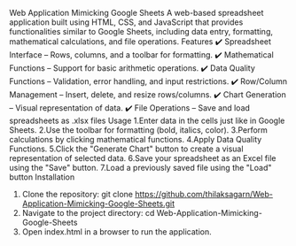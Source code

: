 Web Application Mimicking Google Sheets
A web-based spreadsheet application built using HTML, CSS, and JavaScript that provides functionalities similar to Google Sheets, including data entry, formatting, mathematical calculations, and file operations.
 Features
✔️ Spreadsheet Interface – Rows, columns, and a toolbar for formatting.
✔️ Mathematical Functions – Support for basic arithmetic operations.
✔️ Data Quality Functions – Validation, error handling, and input restrictions.
✔️ Row/Column Management – Insert, delete, and resize rows/columns.
✔️ Chart Generation – Visual representation of data.
✔️ File Operations – Save and load spreadsheets as .xlsx files
Usage
1.Enter data in the cells just like in Google Sheets.
2.Use the toolbar for formatting (bold, italics, color).
3.Perform calculations by clicking mathematical functions.
4.Apply Data Quality Functions.
5.Click the "Generate Chart" button to create a visual representation of selected data.
6.Save your spreadsheet as an Excel file using the "Save" button.
7.Load a previously saved file using the "Load" button
Installation
1. Clone the repository:
git clone https://github.com/thilaksagarn/Web-Application-Mimicking-Google-Sheets.git
2. Navigate to the project directory:
cd Web-Application-Mimicking-Google-Sheets
3. Open index.html in a browser to run the application.
